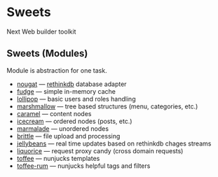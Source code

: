 # Sweets
Next Web builder toolkit

## Sweets (Modules)
Module is abstraction for one task.

* [nougat](http://github.com/swts/nougat) — [rethinkdb](http://www.rethinkdb.com) database adapter
* [fudge](http://github.com/swts/fudge) — simple in-memory cache
* [lollipop](http://github.com/swts/lollipop) — basic users and roles handling
* [marshmallow](http://github.com/swts/marshmallow) — tree based structures (menu, categories, etc.)
* [caramel](http://github.com/swts/caramel) — content nodes
* [icecream](http://github.com/swts/icecream) — ordered nodes (posts, etc.)
* [marmalade](http://github.com/swts/marmalade) — unordered nodes
* [brittle](http://github.com/swts/brittle) — file upload and processing
* [jellybeans](http://github.com/swts/jellybeans) — real time updates based on rethinkdb chages streams
* [liquorice](http://github.com/swts/liquorice) — request proxy candy (cross domain requests)
* [toffee](http://github.com/swts/toffee) — nunjucks templates
* [toffee-rum](http://github.com/swts/toffee-rum) — nunjucks helpful tags and filters
